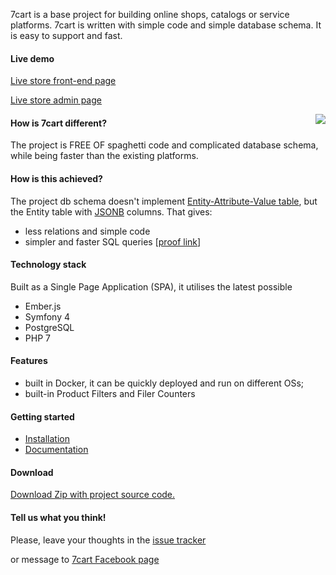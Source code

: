 7cart is a base project for building online shops, catalogs or service platforms. 7cart is written with simple code and simple database schema. It is easy to support and fast.

#### Live demo
[Live store front-end page][9]

[Live store admin page][10]

<img src="https://user-images.githubusercontent.com/3994818/52857920-51f9e180-3131-11e9-8be2-21e76f4d55ac.png" align="right" />

#### How is 7cart different? 
The project is FREE OF spaghetti code
and complicated database schema, 
while being faster than the existing platforms.

#### How is this achieved?
The project db schema doesn't implement [Entity-Attribute-Value table][1],
but the Entity table with [JSONB][8] columns.
That gives:
* less relations and simple code
* simpler and faster SQL queries [[proof link][2]]

#### Technology stack
Built as a Single Page Application (SPA),
it utilises the latest possible
* Ember.js
* Symfony 4
* PostgreSQL
* PHP 7

#### Features
* built in Docker,
it can be quickly deployed and run on different OSs;
* built-in Product Filters and Filer Counters

#### Getting started
 * [Installation][4]
 * [Documentation][5]
 
#### Download
[Download Zip with project source code.](https://github.com/7cart/7cart/archive/master.zip)

#### Tell us what you think!
Please, leave your thoughts in the
[issue tracker](https://github.com/7cart/7cart/issues)

or message to [7cart Facebook page]( https://www.facebook.com/7cart)



[1]:https://en.wikipedia.org/wiki/Entity%E2%80%93attribute%E2%80%93value_model
[2]:https://coussej.github.io/2016/01/14/Replacing-EAV-with-JSONB-in-PostgreSQL/
[3]:https://github.com/7cart/7cart/wiki/Requirements
[4]:https://github.com/7cart/7cart/wiki/Installation
[5]:https://github.com/7cart/7cart/wiki
[6]:https://github.com/7cart/7cart/wiki/Troubleshooting
[7]:https://github.com/7cart/7cart/wiki/User-Guide
[8]:https://www.postgresql.org/docs/11/datatype-json.html
[9]:http://35.204.41.32:4200/category/1
[10]:http://35.204.41.32:8000/admin
